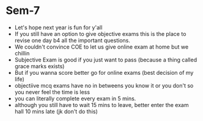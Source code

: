 # Sem-7
- Let's hope next year is fun for y'all 
- If you still have an option to give objective exams this is the place to revise one day b4 all the important questions.
- We couldn't convince COE to let us give online exam at home but we chillin 
- Subjective Exam is good if you just want to pass (because a thing called grace marks exists)
- But if you wanna score better go for online exams (best decision of my life)
- objectiive mcq exams have no in betweens you know it or you don't so you never feel the time is less
- you can literally complete every exam in 5 mins.
- although you still have to wait 15 mins to leave, better enter the exam hall 10 mins late (jk don't do this) 
